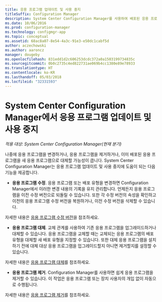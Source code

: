 ```yaml
---
title: 응용 프로그램 업데이트 및 사용 중지
titleSuffix: Configuration Manager
description: System Center Configuration Manager를 사용하여 배포된 응용 프로그램을 수정, 대체 또는 제거합니다.
ms.date: 10/06/2016
ms.prod: configuration-manager
ms.technology: configmgr-app
ms.topic: conceptual
ms.assetid: 68ac8a07-8e54-4a3c-91e3-e50dc1cabf5d
author: aczechowski
ms.author: aaroncz
manager: dougeby
ms.openlocfilehash: 831edd1d2c606253dcdc372a0a1503199734835c
ms.sourcegitcommit: 0b0c2735c4ed822731ae069b4cc1380e89e78933
ms.translationtype: HT
ms.contentlocale: ko-KR
ms.lasthandoff: 05/03/2018
ms.locfileid: "32331593"
---
```

# <a name="update-and-retire-applications-with-system-center-configuration-manager"></a>System Center Configuration Manager에서 응용 프로그램 업데이트 및 사용 중지

*적용 대상: System Center Configuration Manager(현재 분기)*


나중에 응용 프로그램을 변경하거나, 응용 프로그램을 제거하거나, 이미 배포된 응용 프로그램을 새 응용 프로그램으로 대체할 가능성이 큽니다. System Center Configuration Manager는 응용 프로그램 업데이트 및 사용 중지에 도움이 되는 다음 기능을 제공합니다.  

-   **응용 프로그램 수정**. 응용 프로그램 또는 배포 유형을 변경하면 Configuration Manager에서 이러한 변경 내용의 기록을 유지 관리합니다. 언제든지 응용 프로그램을 이전 수정 버전으로 되돌릴 수 있습니다. 또한 각 수정 버전의 속성을 확인하고 이전의 응용 프로그램 수정 버전을 복원하거나, 이전 수정 버전을 삭제할 수 있습니다.  

  자세한 내용은 [응용 프로그램 수정 버전](revise-and-supersede-applications.md#application-revisions)을 참조하세요.  

-   **응용 프로그램 대체**. 교체 관계를 사용하여 기존 응용 프로그램을 업그레이드하거나 대체할 수 있습니다. 응용 프로그램을 교체할 때는 교체되는 응용 프로그램의 배포 유형을 대체할 새 배포 유형을 지정할 수 있습니다. 또한 대체 응용 프로그램을 설치하기 전에 대체 대상 응용 프로그램을 업그레이드할지 아니면 제거할지를 설정할 수 있습니다.  

  자세한 내용은 [응용 프로그램 대체](revise-and-supersede-applications.md#application-supersedence)를 참조하세요.  

-   **응용 프로그램 제거**. Configuration Manager를 사용하면 쉽게 응용 프로그램을 제거할 수 있습니다. 이 작업은 응용 프로그램 또는 장치 사용자의 개입 없이 자동으로 수행됩니다.  

  자세한 내용은 [응용 프로그램 제거](uninstall-applications.md)를 참조하세요.  
